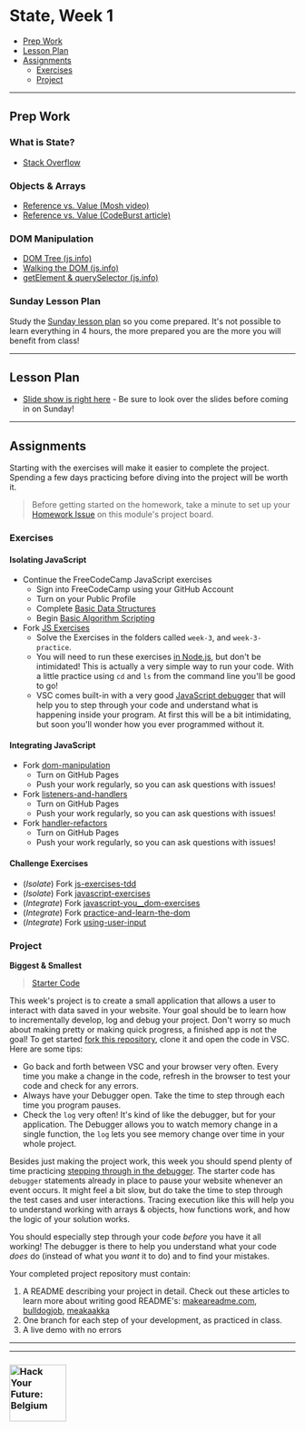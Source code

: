 # State, Week 1

* [Prep Work](#prep-work)
* [Lesson Plan](#lesson-plan)
* [Assignments](#assignments)
  * [Exercises](#exercises)
  * [Project](#project)

---

## Prep Work

### What is State?

* [Stack Overflow](https://softwareengineering.stackexchange.com/questions/150120/definition-of-state)

### Objects & Arrays

* [Reference vs. Value (Mosh video)](https://www.youtube.com/watch?v=fD0t_DKREbE)
* [Reference vs. Value (CodeBurst article)](https://codeburst.io/javascript-passing-by-value-vs-reference-explained-in-plain-english-8d00fd06a47c)

### DOM Manipulation

* [DOM Tree (js.info)](https://javascript.info/dom-nodes)
* [Walking the DOM (js.info)](https://javascript.info/dom-navigation)
* [getElement & querySelector (js.info)](https://javascript.info/searching-elements-dom)

### Sunday Lesson Plan

Study the [Sunday lesson plan](https://hackyourfuture.be/state/week-1) so you come prepared. It's not possible to learn everything in 4 hours, the more prepared you are the more you will benefit from class!

---

## Lesson Plan

* [Slide show is right here](https://hackyourfuture.be/state/week-1) - Be sure to look over the slides before coming in on Sunday!

---

## Assignments

Starting with the exercises will make it easier to complete the project.  Spending a few days practicing before diving into the project will be worth it.

> Before getting started on the homework, take a minute to set up your [Homework Issue](https://github.com/HackYourFutureBelgium/homework-submission#homework-issues) on this module's project board.

### Exercises

#### Isolating JavaScript

* Continue the FreeCodeCamp JavaScript exercises
  * Sign into FreeCodeCamp using your GitHub Account
  * Turn on your Public Profile
  * Complete [Basic Data Structures](https://www.freecodecamp.org/learn/javascript-algorithms-and-data-structures/basic-data-structures/)
  * Begin [Basic Algorithm Scripting](https://www.freecodecamp.org/learn/javascript-algorithms-and-data-structures/basic-algorithm-scripting/)
* Fork [JS Exercises](https://github.com/CodeYourFuture/js-exercises/)
  * Solve the Exercises in the folders called `week-3`, and `week-3-practice`.
  * You will need to run these exercises [in Node.js](https://www.youtube.com/watch?v=DsH-fizHkcY), but don't be intimidated!  This is actually a very simple way to run your code.  With a little practice using `cd` and `ls` from the command line you'll be good to go!
  * VSC comes built-in with a very good [JavaScript debugger](https://www.youtube.com/watch?v=DsH-fizHkcY) that will help you to step through your code and understand what is happening inside your program.  At first this will be a bit intimidating, but soon you'll wonder how you ever programmed without it.

#### Integrating JavaScript

* Fork [dom-manipulation](https://github.com/hackyourfuturebelgium/dom-manipulation)
  * Turn on GitHub Pages
  * Push your work regularly, so you can ask questions with issues!
* Fork [listeners-and-handlers](https://github.com/hackyourfuturebelgium/listeners-and-handlers)
  * Turn on GitHub Pages
  * Push your work regularly, so you can ask questions with issues!
* Fork [handler-refactors](https://github.com/hackyourfuturebelgium/handler-refactors)
  * Turn on GitHub Pages
  * Push your work regularly, so you can ask questions with issues!

#### Challenge Exercises

* (_Isolate_) Fork [js-exercises-tdd](https://github.com/CodeYourFuture/js-exercises-tdd)
* (_Isolate_) Fork [javascript-exercises](https://github.com/TheOdinProject/javascript-exercises)
* (_Integrate_) Fork [javascript-you__dom-exercises](https://github.com/omahacodeschool/javascript-toy__dom-exercises)
* (_Integrate_) Fork [practice-and-learn-the-dom](https://github.com/tutsplus/practice-javascript-and-learn-the-dom)
* (_Integrate_) Fork [using-user-input](https://github.com/hackyourfuturebelgium/using-user-input)

### Project

__Biggest & Smallest__

> [Starter Code](http://hackyourfuture.be/homework-submission/#projects)

This week's project is to create a small application that allows a user to interact with data saved in your website. Your goal should be to learn how to incrementally develop, log and debug your project.  Don't worry so much about making pretty or making quick progress, a finished app is not the goal! To get started [fork this repository](https://github.com/HackYourFutureBelgium/biggest-and-smallest), clone it and open the code in VSC.  Here are some tips:

* Go back and forth between VSC and your browser very often.  Every time you make a change in the code, refresh in the browser to test your code and check for any errors.
* Always have your Debugger open.  Take the time to step through each time you program pauses.
* Check the `log` very often!  It's kind of like the debugger, but for your application.  The Debugger allows you to watch memory change in a single function, the `log` lets you see memory change over time in your whole project.

Besides just making the project work, this week you should spend plenty of time practicing [stepping through in the debugger](https://javascript.info/debugging-chrome).  The starter code has `debugger` statements already in place to pause your website whenever an event occurs. It might feel a bit slow, but do take the time to step through the test cases and user interactions. Tracing execution like this will help you to understand working with arrays & objects, how functions work, and how the logic of your solution works.  

You should especially step through your code _before_ you have it all working!  The debugger is there to help you understand what your code _does_ do (instead of what you _want_ it to do) and to find your mistakes.

Your completed project repository must contain:

1. A README describing your project in detail.  Check out these articles to learn more about writing good README's: [makeareadme.com](https://www.makeareadme.com/), [bulldogjob](https://bulldogjob.com/news/449-how-to-write-a-good-readme-for-your-github-project), [meakaakka](https://medium.com/@meakaakka/a-beginners-guide-to-writing-a-kickass-readme-7ac01da88ab3)
1. One branch for each step of your development, as practiced in class.
1. A live demo with no errors

---
---

### <a href="https://hackyourfuture.be" target="_blank"><img src="https://user-images.githubusercontent.com/18554853/63941625-4c7c3d00-ca6c-11e9-9a76-8d5e3632fe70.jpg" width="100" height="100" alt="Hack Your Future: Belgium"></a>
